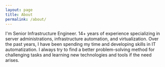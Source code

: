 ```yaml
---
layout: page
title: About
permalink: /about/
---
```


I'm Senior Infrastructure Engineer. 14+ years of experience specializing in server administrations, infrastructure automation, and virtualization. Over the past years, I have been spending my time and developing skills in IT automatization. I always try to find a better problem-solving method for challenging tasks and learning new technologies and tools if the need arises.
